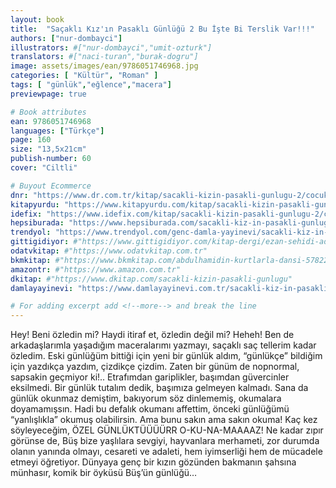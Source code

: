 ```yaml
---
layout: book
title:  "Saçaklı Kız'ın Pasaklı Günlüğü 2 Bu İşte Bi Terslik Var!!!"
authors: ["nur-dombayci"]
illustrators: #["nur-dombayci","umit-ozturk"]
translators: #["naci-turan","burak-dogru"]
image: assets/images/ean/9786051746968.jpg
categories: [ "Kültür", "Roman" ]
tags: [ "günlük","eğlence","macera"]
previewpage: true

# Book attributes
ean: 9786051746968
languages: ["Türkçe"]
page: 160
size: "13,5x21cm"
publish-number: 60
cover: "Ciltli"

# Buyout Ecommerce
dnr: "https://www.dr.com.tr/kitap/sacakli-kizin-pasakli-gunlugu-2/cocuk-ve-genclik/genclik-10-yas/roman-oyku/urunno=0001893059001"
kitapyurdu: "https://www.kitapyurdu.com/kitap/sacakli-kizin-pasakli-gunlugu-2-/560122.html&filter_name=Sa%C3%A7akl%C4%B1+K%C4%B1z%27%C4%B1n+Pasakl%C4%B1+G%C3%BCnl%C3%BC%C4%9F%C3%BC+2"
idefix: "https://www.idefix.com/kitap/sacakli-kizin-pasakli-gunlugu-2/cocuk-ve-genclik/genclik-10-yas/roman-oyku/urunno=0001893059001"
hepsiburada: "https://www.hepsiburada.com/sacakli-kiz-in-pasakli-gunlugu-2-damla-yayinevi-p-HBV000012ER86"
trendyol: "https://www.trendyol.com/genc-damla-yayinevi/sacakli-kiz-in-pasakli-gunlugu-2-p-54825777"
gittigidiyor: #"https://www.gittigidiyor.com/kitap-dergi/ezan-sehidi-adnan-menderes_pdp_732728793"
odatvkitap: #"https://www.odatvkitap.com.tr"
bkmkitap: #"https://www.bkmkitap.com/abdulhamidin-kurtlarla-dansi-578226"
amazontr: #"https://www.amazon.com.tr"
dkitap: #"https://www.dkitap.com/sacakli-kizin-pasakli-gunlugu"
damlayayinevi: "https://www.damlayayinevi.com.tr/sacakli-kiz-in-pasakli-gunlugu-2-bu-iste-bi-terslik-var"

# For adding excerpt add <!--more--> and break the line
---
```

Hey!
Beni özledin mi?
Haydi itiraf et, özledin değil mi?
Heheh!
Ben de arkadaşlarımla yaşadığım maceralarımı yazmayı, saçaklı saç tellerim kadar özledim.
Eski günlüğüm bittiği için yeni bir günlük aldım, “günlükçe” bildiğim için yazdıkça yazdım, çizdikçe çizdim.
Zaten bir günüm de nopnormal, sapsakin geçmiyor ki!..
Etrafımdan gariplikler, başımdan güvercinler eksilmedi.
Bir günlük tutalım dedik, başımıza gelmeyen kalmadı.
Sana da günlük okunmaz demiştim, bakıyorum söz dinlememiş, okumalara doyamamışsın.
Hadi bu defalık okumanı affettim, önceki günlüğümü “yanlışlıkla” okumuş olabilirsin.
Ama bunu sakın ama sakın okuma!
Kaç kez söyleyeceğim, ÖZEL GÜNLÜKTÜÜÜÜRR O-KU-NA-MAAAAZ!
Ne kadar zıpır görünse de, Büş bize yaşlılara sevgiyi, hayvanlara merhameti, zor durumda olanın yanında olmayı, cesareti ve adaleti, hem iyimserliği hem de mücadele etmeyi öğretiyor.
Dünyaya genç bir kızın gözünden bakmanın şahsına münhasır, komik bir öyküsü Büş’ün günlüğü…
<!--more--> 


